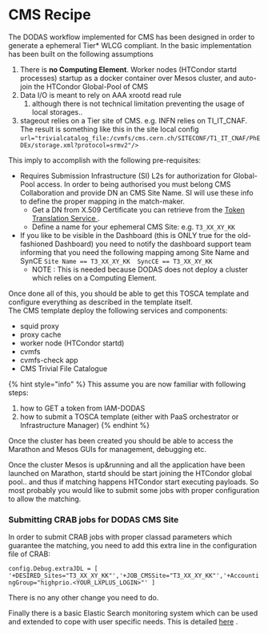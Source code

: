 # CMS Recipe

The DODAS workflow implemented for CMS has been designed in order to generate a ephemeral Tier\* WLCG compliant. In the basic implementation has been built on the following assumptions 

1. There is **no Computing Element**. Worker nodes \(HTCondor startd processes\) startup as a docker container over Mesos cluster, and auto-join the HTCondor Global-Pool of CMS
2. Data I/O is meant to rely on AAA xrootd read rule 
   1. although there is not technical limitation preventing the usage of local storages..
3. stageout relies on a Tier site of CMS. e.g. INFN relies on TI\_IT\_CNAF. The result is something like this in the site local config `url="trivialcatalog_file:/cvmfs/cms.cern.ch/SITECONF/T1_IT_CNAF/PhEDEx/storage.xml?protocol=srmv2"/>`

This imply to accomplish with the following pre-requisites: 

* Requires Submission Infrastructure \(SI\) L2s for authorization for Global-Pool access. In order to being authorised you must belong CMS Collaboration and provide DN an CMS Site Name. SI will use these info to define the proper mapping in the match-maker. 
  * Get a DN from X.509 Certificate you can retrieve from the [Token Translation Service ](https://dodas-tts.cloud.cnaf.infn.it/). 
  * Define a name for your ephemeral CMS Site: e.g.  `T3_XX_XY_KK`
* If you like to be visible in the Dashboard \(this is ONLY true for the old-fashioned Dashboard\) you need to notify the dashboard support team informing that you need the following mapping among Site Name and SynCE  `Site Name == T3_XX_XY_KK  SyncCE == T3_XX_XY_KK`
  * NOTE : This is needed because DODAS does not deploy a cluster which relies on a Computing Element. 

Once done all of this, you should be able to get this TOSCA template and configure everything as described in the template itself.  
The CMS template deploy the following services and components:   
- squid proxy  
- proxy cache   
- worker node \(HTCondor startd\)  
- cvmfs  
- cvmfs-check app    
- CMS Trivial File Catalogue

{% hint style="info" %}
This assume you are now familiar with following steps:

1. how to GET a token from IAM-DODAS
2. how to submit a TOSCA template \(either with PaaS orchestrator or Infrastructure Manager\)
{% endhint %}

Once the cluster has been created you should be able to access the Marathon and Mesos GUIs for management, debugging etc.

 Once the cluster Mesos is up&running and all the application have been launched on Marathon, startd should be start joining the HTCondor global pool.. and thus if matching happens HTCondor start executing payloads. So most probably you would like to submit some jobs with proper configuration to allow the matching. 

### Submitting CRAB jobs for DODAS CMS Site 

In order to submit CRAB jobs with proper classad parameters which guarantee the matching, you need to add this extra line in the configuration file of CRAB: 

`config.Debug.extraJDL = [ '+DESIRED_Sites="T3_XX_XY_KK"','+JOB_CMSSite="T3_XX_XY_KK"','+AccountingGroup="highprio.<YOUR_LXPLUS_LOGIN>"' ]`

There is no any other change you need to do. 



Finally there is a basic Elastic Search monitoring system which can be used and extended to cope with user specific needs. This is detailed [here](https://dodas.gitbook.io/dynamic-on-demand-analysis-service/~/edit/drafts/-LF8TB8psnZUdINp-U4z/getting-started/cms-recipe) .



